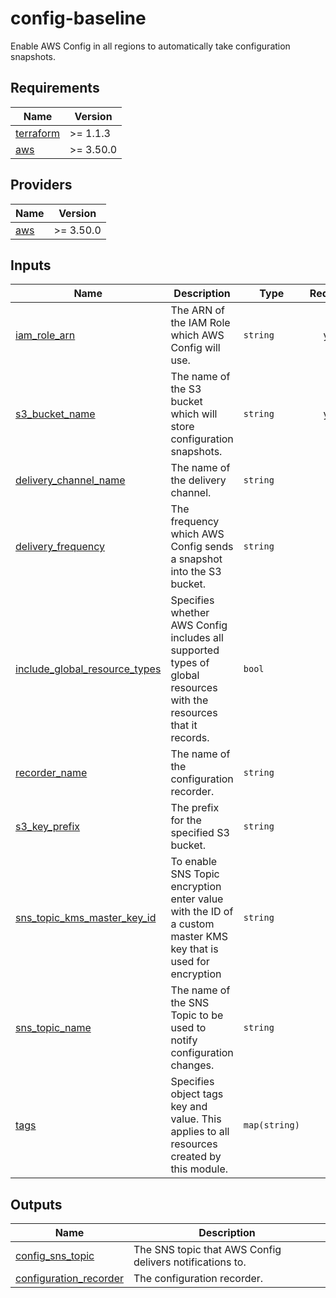 # config-baseline

Enable AWS Config in all regions to automatically take configuration snapshots.

<!-- BEGINNING OF PRE-COMMIT-TERRAFORM DOCS HOOK -->
## Requirements

| Name | Version |
|------|---------|
| <a name="requirement_terraform"></a> [terraform](#requirement\_terraform) | >= 1.1.3 |
| <a name="requirement_aws"></a> [aws](#requirement\_aws) | >= 3.50.0 |

## Providers

| Name | Version |
|------|---------|
| <a name="provider_aws"></a> [aws](#provider\_aws) | >= 3.50.0 |

## Inputs

| Name | Description | Type | Required |
|------|-------------|------|:--------:|
| <a name="input_iam_role_arn"></a> [iam\_role\_arn](#input\_iam\_role\_arn) | The ARN of the IAM Role which AWS Config will use. | `string` | yes |
| <a name="input_s3_bucket_name"></a> [s3\_bucket\_name](#input\_s3\_bucket\_name) | The name of the S3 bucket which will store configuration snapshots. | `string` | yes |
| <a name="input_delivery_channel_name"></a> [delivery\_channel\_name](#input\_delivery\_channel\_name) | The name of the delivery channel. | `string` | no |
| <a name="input_delivery_frequency"></a> [delivery\_frequency](#input\_delivery\_frequency) | The frequency which AWS Config sends a snapshot into the S3 bucket. | `string` | no |
| <a name="input_include_global_resource_types"></a> [include\_global\_resource\_types](#input\_include\_global\_resource\_types) | Specifies whether AWS Config includes all supported types of global resources with the resources that it records. | `bool` | no |
| <a name="input_recorder_name"></a> [recorder\_name](#input\_recorder\_name) | The name of the configuration recorder. | `string` | no |
| <a name="input_s3_key_prefix"></a> [s3\_key\_prefix](#input\_s3\_key\_prefix) | The prefix for the specified S3 bucket. | `string` | no |
| <a name="input_sns_topic_kms_master_key_id"></a> [sns\_topic\_kms\_master\_key\_id](#input\_sns\_topic\_kms\_master\_key\_id) | To enable SNS Topic encryption enter value with the ID of a custom master KMS key that is used for encryption | `string` | no |
| <a name="input_sns_topic_name"></a> [sns\_topic\_name](#input\_sns\_topic\_name) | The name of the SNS Topic to be used to notify configuration changes. | `string` | no |
| <a name="input_tags"></a> [tags](#input\_tags) | Specifies object tags key and value. This applies to all resources created by this module. | `map(string)` | no |

## Outputs

| Name | Description |
|------|-------------|
| <a name="output_config_sns_topic"></a> [config\_sns\_topic](#output\_config\_sns\_topic) | The SNS topic that AWS Config delivers notifications to. |
| <a name="output_configuration_recorder"></a> [configuration\_recorder](#output\_configuration\_recorder) | The configuration recorder. |
<!-- END OF PRE-COMMIT-TERRAFORM DOCS HOOK -->
